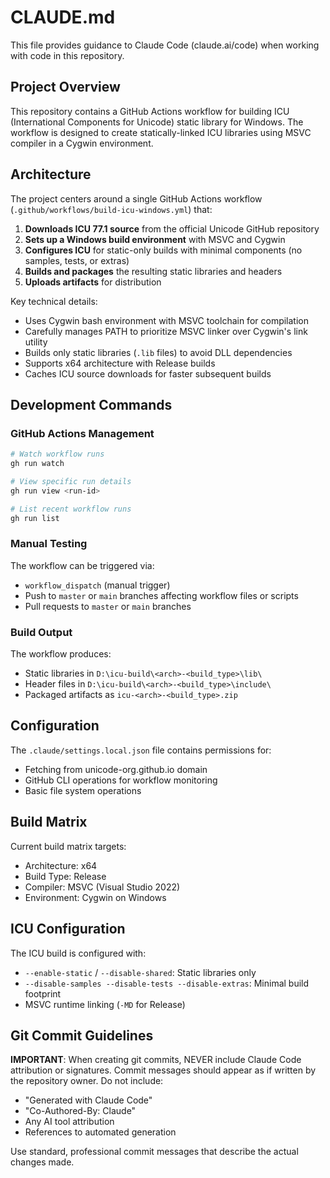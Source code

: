 # CLAUDE.md

This file provides guidance to Claude Code (claude.ai/code) when working with code in this repository.

## Project Overview

This repository contains a GitHub Actions workflow for building ICU (International Components for Unicode) static library for Windows. The workflow is designed to create statically-linked ICU libraries using MSVC compiler in a Cygwin environment.

## Architecture

The project centers around a single GitHub Actions workflow (`.github/workflows/build-icu-windows.yml`) that:

1. **Downloads ICU 77.1 source** from the official Unicode GitHub repository
2. **Sets up a Windows build environment** with MSVC and Cygwin
3. **Configures ICU** for static-only builds with minimal components (no samples, tests, or extras)
4. **Builds and packages** the resulting static libraries and headers
5. **Uploads artifacts** for distribution

Key technical details:
- Uses Cygwin bash environment with MSVC toolchain for compilation
- Carefully manages PATH to prioritize MSVC linker over Cygwin's link utility
- Builds only static libraries (`.lib` files) to avoid DLL dependencies
- Supports x64 architecture with Release builds
- Caches ICU source downloads for faster subsequent builds

## Development Commands

### GitHub Actions Management
```bash
# Watch workflow runs
gh run watch

# View specific run details  
gh run view <run-id>

# List recent workflow runs
gh run list
```

### Manual Testing
The workflow can be triggered via:
- `workflow_dispatch` (manual trigger)
- Push to `master` or `main` branches affecting workflow files or scripts
- Pull requests to `master` or `main` branches

### Build Output
The workflow produces:
- Static libraries in `D:\icu-build\<arch>-<build_type>\lib\`
- Header files in `D:\icu-build\<arch>-<build_type>\include\`  
- Packaged artifacts as `icu-<arch>-<build_type>.zip`

## Configuration

The `.claude/settings.local.json` file contains permissions for:
- Fetching from unicode-org.github.io domain
- GitHub CLI operations for workflow monitoring
- Basic file system operations

## Build Matrix

Current build matrix targets:
- Architecture: x64
- Build Type: Release
- Compiler: MSVC (Visual Studio 2022)
- Environment: Cygwin on Windows

## ICU Configuration

The ICU build is configured with:
- `--enable-static` / `--disable-shared`: Static libraries only
- `--disable-samples --disable-tests --disable-extras`: Minimal build footprint
- MSVC runtime linking (`-MD` for Release)

## Git Commit Guidelines

**IMPORTANT**: When creating git commits, NEVER include Claude Code attribution or signatures. Commit messages should appear as if written by the repository owner. Do not include:
- "Generated with Claude Code"
- "Co-Authored-By: Claude"
- Any AI tool attribution
- References to automated generation

Use standard, professional commit messages that describe the actual changes made.
